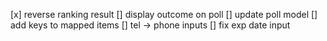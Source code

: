[x] reverse ranking result
[] display outcome on poll
[] update poll model
[] add keys to mapped items
[] tel -> phone inputs
[] fix exp date input
